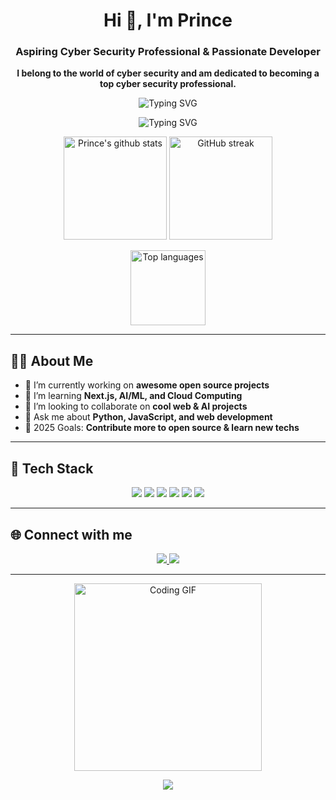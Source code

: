 <!-- Profile Header -->
<h1 align="center">Hi 👋, I'm Prince</h1>
<h3 align="center">Aspiring Cyber Security Professional & Passionate Developer</h3>
<p align="center">
  <b>I belong to the world of cyber security and am dedicated to becoming a top cyber security professional.</b>
</p>
<p align="center">
  <img src="https://readme-typing-svg.herokuapp.com?font=Fira+Code&size=22&pause=1000&color=36BCF7&vCenter=true&width=435&lines=Welcome+to+my+GitHub!;Coding+my+dreams+into+cybersecurity;" alt="Typing SVG" />
</p>

<p align="center">
  <img src="https://readme-typing-svg.herokuapp.com?font=Fira+Code&size=22&pause=1000&color=36BCF7&vCenter=true&width=435&lines=Welcome+to+my+GitHub!;Coding+my+dreams+into+reality;" alt="Typing SVG" />
</p>

<!-- GitHub Stats and Streak -->
<p align="center">
  <img src="https://github-readme-stats.vercel.app/api?username=Prince-codes&show_icons=true&theme=radical" alt="Prince's github stats" height="165"/>
  <img src="https://github-readme-streak-stats.herokuapp.com/?user=Prince-codes&theme=radical" alt="GitHub streak" height="165"/>
</p>

<p align="center">
  <img src="https://github-readme-stats.vercel.app/api/top-langs/?username=Prince-codes&layout=compact&theme=radical" alt="Top languages" height="120"/>
</p>

---

## 🧑‍💻 About Me

- 🔭 I’m currently working on **awesome open source projects**
- 🌱 I’m learning **Next.js, AI/ML, and Cloud Computing**
- 👯 I’m looking to collaborate on **cool web & AI projects**
- 💬 Ask me about **Python, JavaScript, and web development**
- 🥅 2025 Goals: **Contribute more to open source & learn new techs**

---

## 🚀 Tech Stack

<p align="center">
  <img src="https://img.shields.io/badge/Python-3776AB?style=for-the-badge&logo=python&logoColor=white"/>
  <img src="https://img.shields.io/badge/JavaScript-F7DF1E?style=for-the-badge&logo=javascript&logoColor=black"/>
  <img src="https://img.shields.io/badge/React-20232A?style=for-the-badge&logo=react&logoColor=61DAFB"/>
  <img src="https://img.shields.io/badge/Node.js-339933?style=for-the-badge&logo=nodedotjs&logoColor=white"/>
  <img src="https://img.shields.io/badge/Next.js-000000?style=for-the-badge&logo=nextdotjs&logoColor=white"/>
  <img src="https://img.shields.io/badge/Git-F05032?style=for-the-badge&logo=git&logoColor=white"/>
</p>

---

## 🌐 Connect with me

<p align="center">
  <a href="https://www.linkedin.com/in/carnage-sentinels-prince">
    <img src="https://img.shields.io/badge/LinkedIn-0A66C2?style=for-the-badge&logo=linkedin&logoColor=white"/>
  </a>
  <a href="mailto:silence11444@gmail.com">
    <img src="https://img.shields.io/badge/Email-D14836?style=for-the-badge&logo=gmail&logoColor=white"/>
  </a>
</p>

---

<!-- Fun GIF or Meme -->
<p align="center">
  <img src="https://media.giphy.com/media/qgQUggAC3Pfv687qPC/giphy.gif" width="300" alt="Coding GIF"/>
</p>

<!-- Visitor Counter -->
<p align="center">
  <img src="https://profile-counter.glitch.me/Prince-codes/count.svg" />
</p>